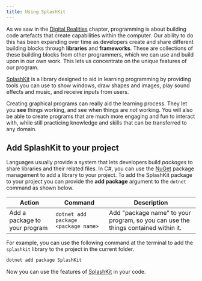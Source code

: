 ```yaml
---
title: Using SplashKit
---
```


As we saw in the [Digital Realities](/book/part-0-getting-started/1-digital-realities/0-overview) chapter, programming is about building code artefacts that create capabilities within the computer. Our ability to do this has been expanding over time as developers create and share different building blocks through **libraries** and **frameworks**. These are collections of these building blocks from other programmers, which we can use and build upon in our own work.
This lets us concentrate on the unique features of our program.

[SplashKit](https://splashkit.io) is a library designed to aid in learning programming by providing tools you can use to show windows, draw shapes and images, play sound effects and music, and receive inputs from users.

Creating graphical programs can really aid the learning process. They let you **see** things working, and see when things are *not* working. You will also be able to create programs that are much more engaging and fun to interact with, while still practicing knowledge and skills that can be transferred to any domain.

## Add SplashKit to your project

Languages usually provide a system that lets developers build *packages* to share libraries and their related files. In C#, you can use the [NuGet](https://learn.microsoft.com/en-us/nuget) package management to add a library to your project. To add the SplashKit package to your project you can provide the **add package** argument to the `dotnet` command as shown below.

| **Action**          | **Command** | **Description**                                     |
| ------------------- | ----------- | --------------------------------------------------- |
| Add a package to your program | `dotnet add package <package name>`  | Add "package name" to your program, so you can use the things contained within it. |

For example, you can use the following command at the terminal to add the `splashkit` library to the project in the current folder.

```sh
dotnet add package SplashKit
```

Now you can use the features of [SplashKit](https://splashkit.io) in your code.
